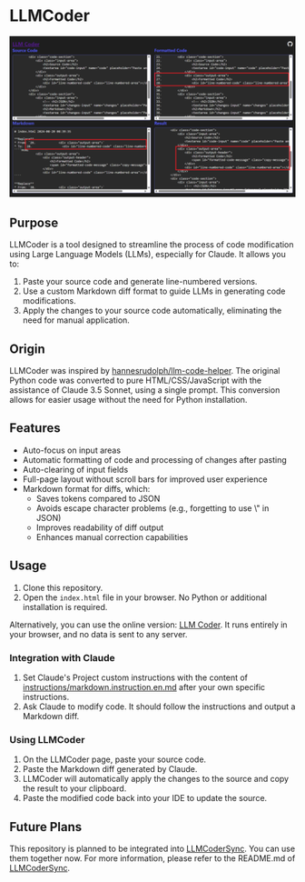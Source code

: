 # LLMCoder

![](images/LLMCoder.png)

## Purpose

LLMCoder is a tool designed to streamline the process of code modification using Large Language Models (LLMs), especially for Claude. It allows you to:

1. Paste your source code and generate line-numbered versions.
2. Use a custom Markdown diff format to guide LLMs in generating code modifications.
3. Apply the changes to your source code automatically, eliminating the need for manual application.

## Origin

LLMCoder was inspired by [hannesrudolph/llm-code-helper](https://github.com/hannesrudolph/llm-code-helper). The original Python code was converted to pure HTML/CSS/JavaScript with the assistance of Claude 3.5 Sonnet, using a single prompt. This conversion allows for easier usage without the need for Python installation.

## Features

- Auto-focus on input areas
- Automatic formatting of code and processing of changes after pasting
- Auto-clearing of input fields
- Full-page layout without scroll bars for improved user experience
- Markdown format for diffs, which:
  - Saves tokens compared to JSON
  - Avoids escape character problems (e.g., forgetting to use \\" in JSON)
  - Improves readability of diff output
  - Enhances manual correction capabilities

## Usage

1. Clone this repository.
2. Open the `index.html` file in your browser. No Python or additional installation is required.

  Alternatively, you can use the online version: [LLM Coder](https://christorng.github.io/LLMCoder/). It runs entirely in your browser, and no data is sent to any server.

### Integration with Claude

1. Set Claude's Project custom instructions with the content of [instructions/markdown.instruction.en.md](instructions/markdown.instruction.en.md) after your own specific instructions.
2. Ask Claude to modify code. It should follow the instructions and output a Markdown diff.

### Using LLMCoder

1. On the LLMCoder page, paste your source code.
2. Paste the Markdown diff generated by Claude.
3. LLMCoder will automatically apply the changes to the source and copy the result to your clipboard.
4. Paste the modified code back into your IDE to update the source.

## Future Plans

This repository is planned to be integrated into [LLMCoderSync](https://github.com/ChrisTorng/LLMCoderSync). You can use them together now. For more information, please refer to the README.md of [LLMCoderSync](https://github.com/ChrisTorng/LLMCoderSync).
